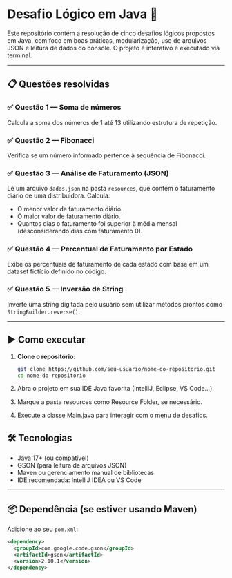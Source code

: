 # Desafio Lógico em Java 🚀

Este repositório contém a resolução de cinco desafios lógicos propostos em Java, com foco em boas práticas, modularização, uso de arquivos JSON e leitura de dados do console. O projeto é interativo e executado via terminal.

---

## 📋 Questões resolvidas

### ✅ Questão 1 — Soma de números
Calcula a soma dos números de 1 até 13 utilizando estrutura de repetição.

### ✅ Questão 2 — Fibonacci
Verifica se um número informado pertence à sequência de Fibonacci.

### ✅ Questão 3 — Análise de Faturamento (JSON)
Lê um arquivo `dados.json` na pasta `resources`, que contém o faturamento diário de uma distribuidora. Calcula:
- O menor valor de faturamento diário.
- O maior valor de faturamento diário.
- Quantos dias o faturamento foi superior à média mensal (desconsiderando dias com faturamento 0).

### ✅ Questão 4 — Percentual de Faturamento por Estado
Exibe os percentuais de faturamento de cada estado com base em um dataset fictício definido no código.

### ✅ Questão 5 — Inversão de String
Inverte uma string digitada pelo usuário sem utilizar métodos prontos como `StringBuilder.reverse()`.

---

## ▶️ Como executar

1. **Clone o repositório**:

   ```bash
   git clone https://github.com/seu-usuario/nome-do-repositorio.git
   cd nome-do-repositorio
   ```
2. Abra o projeto em sua IDE Java favorita (IntelliJ, Eclipse, VS Code...).

3. Marque a pasta resources como Resource Folder, se necessário.

4. Execute a classe Main.java para interagir com o menu de desafios.

## 🛠 Tecnologias

- Java 17+ (ou compatível)
- GSON (para leitura de arquivos JSON)
- Maven ou gerenciamento manual de bibliotecas
- IDE recomendada: IntelliJ IDEA ou VS Code

---

## 📦 Dependência (se estiver usando Maven)

Adicione ao seu `pom.xml`:

```xml
<dependency>
  <groupId>com.google.code.gson</groupId>
  <artifactId>gson</artifactId>
  <version>2.10.1</version>
</dependency>
```
